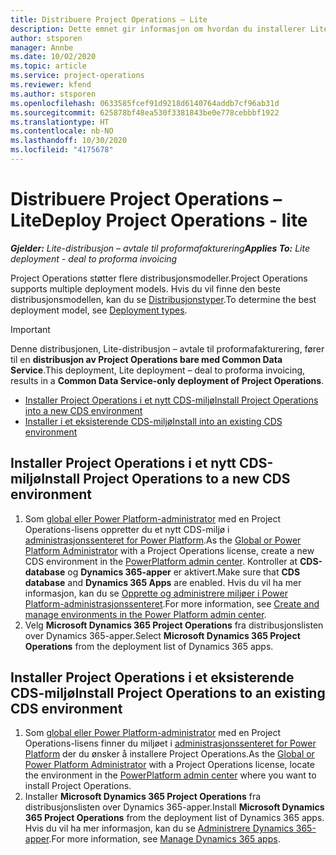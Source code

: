 ```yaml
---
title: Distribuere Project Operations – Lite
description: Dette emnet gir informasjon om hvordan du installerer Lite-distribusjon i Project Operations – avtale til proformafakturering.
author: stsporen
manager: Annbe
ms.date: 10/02/2020
ms.topic: article
ms.service: project-operations
ms.reviewer: kfend
ms.author: stsporen
ms.openlocfilehash: 0633585fcef91d9218d6140764addb7cf96ab31d
ms.sourcegitcommit: 625878bf48ea530f3381843be0e778cebbbf1922
ms.translationtype: HT
ms.contentlocale: nb-NO
ms.lasthandoff: 10/30/2020
ms.locfileid: "4175678"
---
```

# <a name="deploy-project-operations---lite"></a><span data-ttu-id="9ae52-103">Distribuere Project Operations – Lite</span><span class="sxs-lookup"><span data-stu-id="9ae52-103">Deploy Project Operations - lite</span></span>

<span data-ttu-id="9ae52-104">_**Gjelder:** Lite-distribusjon – avtale til proformafakturering_</span><span class="sxs-lookup"><span data-stu-id="9ae52-104">_**Applies To:** Lite deployment - deal to proforma invoicing_</span></span>

<span data-ttu-id="9ae52-105">Project Operations støtter flere distribusjonsmodeller.</span><span class="sxs-lookup"><span data-stu-id="9ae52-105">Project Operations supports multiple deployment models.</span></span> <span data-ttu-id="9ae52-106">Hvis du vil finne den beste distribusjonsmodellen, kan du se [Distribusjonstyper](determine-deployment-type.md).</span><span class="sxs-lookup"><span data-stu-id="9ae52-106">To determine the best deployment model, see [Deployment types](determine-deployment-type.md).</span></span>


> [!IMPORTANT]
> <span data-ttu-id="9ae52-107">Denne distribusjonen, Lite-distribusjon – avtale til proformafakturering, fører til en **distribusjon av Project Operations bare med Common Data Service**.</span><span class="sxs-lookup"><span data-stu-id="9ae52-107">This deployment, Lite deployment – deal to proforma invoicing, results in a **Common Data Service-only deployment of Project Operations**.</span></span>

- [<span data-ttu-id="9ae52-108">Installer Project Operations i et nytt CDS-miljø</span><span class="sxs-lookup"><span data-stu-id="9ae52-108">Install Project Operations into a new CDS environment</span></span>](#new)
- [<span data-ttu-id="9ae52-109">Installer i et eksisterende CDS-miljø</span><span class="sxs-lookup"><span data-stu-id="9ae52-109">Install into an existing CDS environment</span></span>](#existing)



## <a name="install-project-operations-to-a-new-cds-environment"></a><a name="new"></a><span data-ttu-id="9ae52-110">Installer Project Operations i et nytt CDS-miljø</span><span class="sxs-lookup"><span data-stu-id="9ae52-110">Install Project Operations to a new CDS environment</span></span>

1. <span data-ttu-id="9ae52-111">Som [global eller Power Platform-administrator](https://docs.microsoft.com/power-platform/admin/global-service-administrators-can-administer-without-license) med en Project Operations-lisens oppretter du et nytt CDS-miljø i [administrasjonssenteret for Power Platform](https://admin.powerplatform.com).</span><span class="sxs-lookup"><span data-stu-id="9ae52-111">As the [Global or Power Platform Administrator](https://docs.microsoft.com/power-platform/admin/global-service-administrators-can-administer-without-license) with a Project Operations license, create a new CDS environment in the [PowerPlatform admin center](https://admin.powerplatform.com).</span></span> <span data-ttu-id="9ae52-112">Kontroller at **CDS-database** og **Dynamics 365-apper** er aktivert.</span><span class="sxs-lookup"><span data-stu-id="9ae52-112">Make sure that **CDS database** and **Dynamics 365 Apps** are enabled.</span></span> <span data-ttu-id="9ae52-113">Hvis du vil ha mer informasjon, kan du se [Opprette og administrere miljøer i Power Platform-administrasjonssenteret](https://docs.microsoft.com/power-platform/admin/create-environment#create-an-environment-in-the-power-platform-admin-center).</span><span class="sxs-lookup"><span data-stu-id="9ae52-113">For more information, see [Create and manage environments in the Power Platform admin center](https://docs.microsoft.com/power-platform/admin/create-environment#create-an-environment-in-the-power-platform-admin-center).</span></span>
2. <span data-ttu-id="9ae52-114">Velg **Microsoft Dynamics 365 Project Operations** fra distribusjonslisten over Dynamics 365-apper.</span><span class="sxs-lookup"><span data-stu-id="9ae52-114">Select **Microsoft Dynamics 365 Project Operations** from the deployment list of Dynamics 365 apps.</span></span>


## <a name="install-project-operations-to-an-existing-cds-environment"></a><a name="existing"></a><span data-ttu-id="9ae52-115">Installer Project Operations i et eksisterende CDS-miljø</span><span class="sxs-lookup"><span data-stu-id="9ae52-115">Install Project Operations to an existing CDS environment</span></span>

1. <span data-ttu-id="9ae52-116">Som [global eller Power Platform-administrator](https://docs.microsoft.com/power-platform/admin/global-service-administrators-can-administer-without-license) med en Project Operations-lisens finner du miljøet i [administrasjonssenteret for Power Platform](https://admin.powerplatform.com) der du ønsker å installere Project Operations.</span><span class="sxs-lookup"><span data-stu-id="9ae52-116">As the [Global or Power Platform Administrator](https://docs.microsoft.com/power-platform/admin/global-service-administrators-can-administer-without-license) with a Project Operations license, locate the environment in the [PowerPlatform admin center](https://admin.powerplatform.com) where you want to install Project Operations.</span></span>
2. <span data-ttu-id="9ae52-117">Installer **Microsoft Dynamics 365 Project Operations** fra distribusjonslisten over Dynamics 365-apper.</span><span class="sxs-lookup"><span data-stu-id="9ae52-117">Install **Microsoft Dynamics 365 Project Operations** from the deployment list of Dynamics 365 apps.</span></span> <span data-ttu-id="9ae52-118">Hvis du vil ha mer informasjon, kan du se [Administrere Dynamics 365-apper](https://docs.microsoft.com/power-platform/admin/manage-apps).</span><span class="sxs-lookup"><span data-stu-id="9ae52-118">For more information, see [Manage Dynamics 365 apps](https://docs.microsoft.com/power-platform/admin/manage-apps).</span></span>



